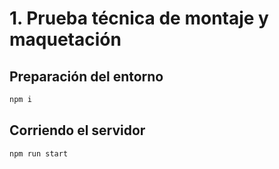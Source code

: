 # 1. Prueba técnica de montaje y maquetación

## Preparación del entorno

```sh
npm i
```

## Corriendo el servidor

```sh
npm run start
```
